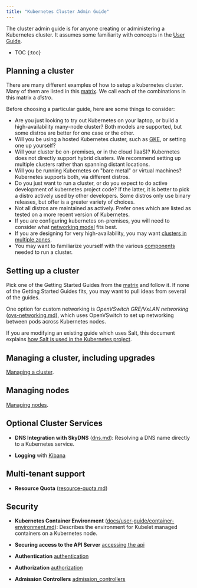 ```yaml
---
title: "Kubernetes Cluster Admin Guide"
---
```

The cluster admin guide is for anyone creating or administering a Kubernetes cluster.
It assumes some familiarity with concepts in the [User Guide](../user-guide/README).

* TOC
{:toc}

## Planning a cluster

There are many different examples of how to setup a kubernetes cluster.  Many of them are listed in this
[matrix](../getting-started-guides/README).  We call each of the combinations in this matrix a *distro*.

Before choosing a particular guide, here are some things to consider:

 - Are you just looking to try out Kubernetes on your laptop, or build a high-availability many-node cluster? Both
   models are supported, but some distros are better for one case or the other.
 - Will you be using a hosted Kubernetes cluster, such as [GKE](https://cloud.google.com/container-engine), or setting
   one up yourself?
 - Will your cluster be on-premises, or in the cloud (IaaS)?  Kubernetes does not directly support hybrid clusters.  We
   recommend setting up multiple clusters rather than spanning distant locations.
 - Will you be running Kubernetes on "bare metal" or virtual machines?  Kubernetes supports both, via different distros.
 - Do you just want to run a cluster, or do you expect to do active development of kubernetes project code?  If the
   latter, it is better to pick a distro actively used by other developers.  Some distros only use binary releases, but
   offer is a greater variety of choices.
 - Not all distros are maintained as actively.  Prefer ones which are listed as tested on a more recent version of
   Kubernetes.
 - If you are configuring kubernetes on-premises, you will need to consider what [networking
   model](networking) fits best.
 - If you are designing for very high-availability, you may want [clusters in multiple zones](multi-cluster).
 - You may want to familiarize yourself with the various
   [components](cluster-components) needed to run a cluster.

## Setting up a cluster

Pick one of the Getting Started Guides from the [matrix](../getting-started-guides/README) and follow it.
If none of the Getting Started Guides fits, you may want to pull ideas from several of the guides.

One option for custom networking is *OpenVSwitch GRE/VxLAN networking* ([ovs-networking.md](ovs-networking)), which
uses OpenVSwitch to set up networking between pods across
  Kubernetes nodes.

If you are modifying an existing guide which uses Salt, this document explains [how Salt is used in the Kubernetes
project](salt).

## Managing a cluster, including upgrades

[Managing a cluster](cluster-management).

## Managing nodes

[Managing nodes](node).

## Optional Cluster Services

* **DNS Integration with SkyDNS** ([dns.md](dns)):
  Resolving a DNS name directly to a Kubernetes service.

* **Logging** with [Kibana](../user-guide/logging)

## Multi-tenant support

* **Resource Quota** ([resource-quota.md](resource-quota))

## Security

* **Kubernetes Container Environment** ([docs/user-guide/container-environment.md](../user-guide/container-environment)):
  Describes the environment for Kubelet managed containers on a Kubernetes
  node.

* **Securing access to the API Server** [accessing the api](accessing-the-api)

* **Authentication**  [authentication](authentication)

* **Authorization** [authorization](authorization)

* **Admission Controllers** [admission_controllers](admission-controllers)